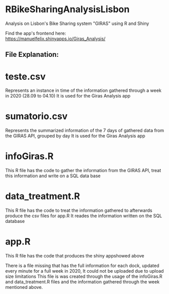 # RBikeSharingAnalysisLisbon
Analysis on Lisbon's Bike Sharing system "GIRAS" using R and Shiny

Find the app's frontend here: https://manuelfelix.shinyapps.io/Giras_Analysis/

## File Explanation:

# teste.csv
  Represents an instance in time of the information gathered through a week in 2020 (28.09 to 04.10)
  It is used for the Giras Analysis app
  
# sumatorio.csv
  Represents the summarized information of the 7 days of gathered data from the GIRAS API, grouped by day
  It is used for the Giras Analysis app
  
# infoGiras.R
  This R file has the code to gather the information from the GIRAS API, treat this information and write on a SQL data base
  
# data_treatment.R
  This R file has the code to treat the information gathered to afterwards produce the csv files for app.R
  It reades the information written on the SQL database
  
# app.R
  This R file has the code that produces the shiny appshowed above
  
There is a file missing that has the full information for each dock, updated every minute for a full week in 2020, It could not be uploaded due to upload size limitations
This file is was created through the usage of the infoGiras.R and data_treatment.R files and the information gathered through the week mentioned above.

